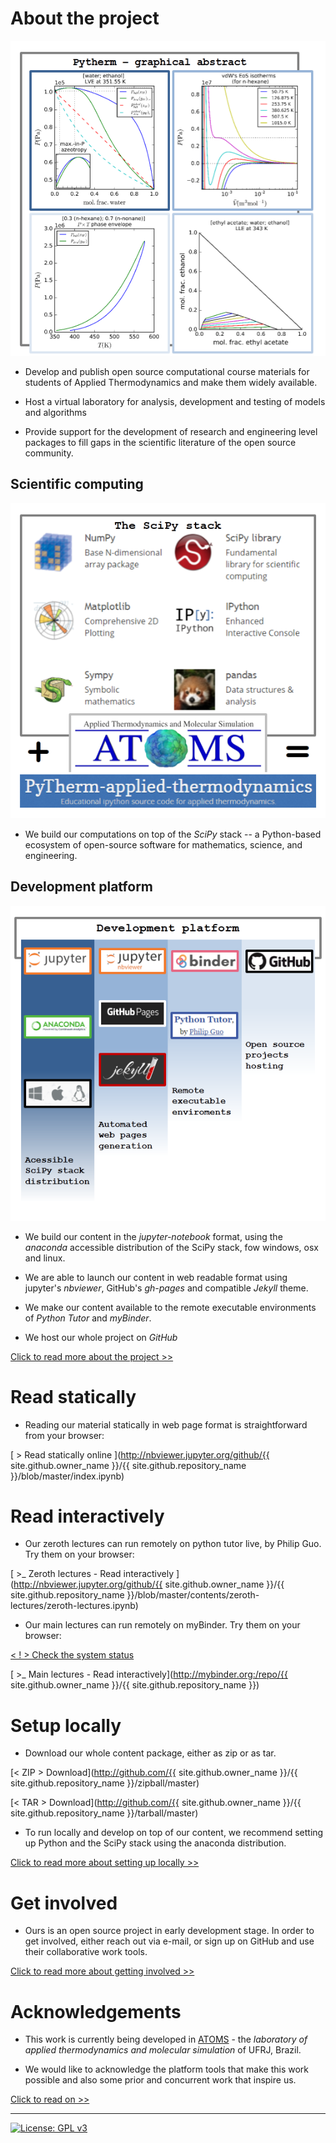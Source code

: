 # About the project

![graphical abstract](figs/graphical-abstract.PNG)

* Develop and publish open source computational course materials for students of Applied Thermodynamics and make them widely available.

* Host a virtual laboratory for analysis, development and testing of models and algorithms

* Provide support for the development of research and engineering level packages to fill gaps in the scientific literature of the open source community.

## Scientific computing

![scipy plus atoms](figs/scipy-plus-atoms.PNG)

* We build our computations on top of the *SciPy* stack -- a Python-based ecosystem of open-source software for mathematics, science, and engineering.

## Development platform

![development platform](figs/dev-platform.PNG)

* We build our content in the *jupyter-notebook* format, using the *anaconda* accessible distribution of the SciPy stack,  fow windows, osx and linux.

* We are able to launch our content in web readable format using jupyter's *nbviewer*, GitHub's *gh-pages* and compatible *Jekyll* theme.

* We make our content available to the remote executable environments of *Python Tutor* and *myBinder*.

* We host our whole project on *GitHub*

[Click to read more about the project >>](pages/about.md)

# Read statically

* Reading our material statically in web page format is straightforward from your browser:

[ > Read statically online ](http://nbviewer.jupyter.org/github/{{ site.github.owner_name }}/{{ site.github.repository_name }}/blob/master/index.ipynb)

# Read interactively

 * Our zeroth lectures can run remotely on python tutor live, by Philip Guo. Try them on your browser:

[ >_ Zeroth lectures - Read interactively ](http://nbviewer.jupyter.org/github/{{ site.github.owner_name }}/{{ site.github.repository_name }}/blob/master/contents/zeroth-lectures/zeroth-lectures.ipynb)

 * Our main lectures can run remotely on myBinder. Try them on your browser:

[< ! > Check the system status](http://mybinder.org/status)

[ >_ Main lectures - Read interactively](http://mybinder.org:/repo/{{ site.github.owner_name }}/{{ site.github.repository_name }})

# Setup locally

* Download our whole content package, either as zip or as tar.

[< ZIP > Download](http://github.com/{{ site.github.owner_name }}/{{ site.github.repository_name }}/zipball/master)

[< TAR >  Download](http://github.com/{{ site.github.owner_name }}/{{ site.github.repository_name }}/tarball/master)

* To run locally and develop on top of our content, we recommend setting up Python and the SciPy stack using the anaconda distribution.

[Click to read more about setting up locally >>](pages/setup.md)

# Get involved

* Ours is an open source project in early development stage. In order to get involved, either reach out via e-mail, or sign up on GitHub and use their collaborative work tools.

[Click to read more about getting involved >>](pages/getinvolved.md)

# Acknowledgements

* This work is currently being developed in [ATOMS][ATOMS-site] - the *laboratory of applied thermodynamics and molecular simulation* of UFRJ, Brazil.

[ATOMS-site]: http://atoms.peq.coppe.ufrj.br

* We would like to acknowledge the platform tools that make this work possible and also some prior and concurrent work that inspire us.

[Click to read on >>](pages/acknowledgements.md)

---

 [![License: GPL v3](https://img.shields.io/badge/License-GPL%20v3-red.svg)](http://www.gnu.org/licenses/gpl-3.0)
